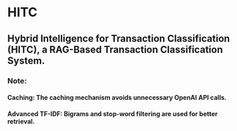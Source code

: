 # HITC
## Hybrid Intelligence for Transaction Classification (HITC), a RAG-Based Transaction Classification System.
### Note:
#### Caching: The caching mechanism avoids unnecessary OpenAI API calls.
#### Advanced TF-IDF: Bigrams and stop-word filtering are used for better retrieval.
